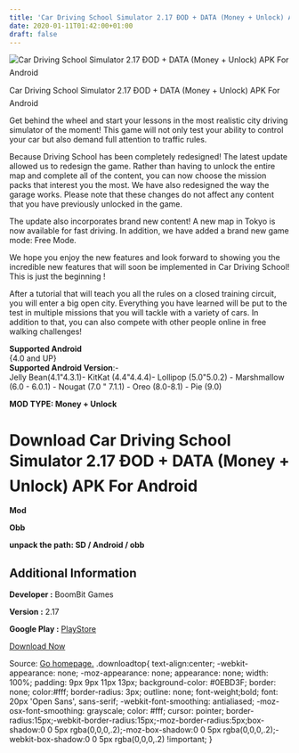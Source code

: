 ```yaml
---
title: 'Car Driving School Simulator 2.17 ÐOD + DATA (Money + Unlock) APK For Android'
date: 2020-01-11T01:42:00+01:00
draft: false
---
```


![Car Driving School Simulator 2.17 ÐOD + DATA (Money + Unlock) APK For Android](https://i1.wp.com/apkhome.net/wp-content/uploads/2020/01/Car-Driving-School-Simulator-2.17-ÐOD-DATA-Money-Unlock.png "Car Driving School Simulator 2.17 ÐOD + DATA (Money + Unlock) APK For Android")

  

Car Driving School Simulator 2.17 ÐOD + DATA (Money + Unlock) APK For Android

Get behind the wheel and start your lessons in the most realistic city driving simulator of the moment! This game will not only test your ability to control your car but also demand full attention to traffic rules.

Because Driving School has been completely redesigned! The latest update allowed us to redesign the game. Rather than having to unlock the entire map and complete all of the content, you can now choose the mission packs that interest you the most. We have also redesigned the way the garage works. Please note that these changes do not affect any content that you have previously unlocked in the game.

The update also incorporates brand new content! A new map in Tokyo is now available for fast driving. In addition, we have added a brand new game mode: Free Mode.

We hope you enjoy the new features and look forward to showing you the incredible new features that will soon be implemented in Car Driving School! This is just the beginning !

After a tutorial that will teach you all the rules on a closed training circuit, you will enter a big open city. Everything you have learned will be put to the test in multiple missions that you will tackle with a variety of cars. In addition to that, you can also compete with other people online in free walking challenges!

**Supported Android**  
{4.0 and UP}  
**Supported Android Version**:-  
Jelly Bean(4.1"4.3.1)- KitKat (4.4"4.4.4)- Lollipop (5.0"5.0.2) - Marshmallow (6.0 - 6.0.1) - Nougat (7.0 " 7.1.1) - Oreo (8.0-8.1) - Pie (9.0)

**MOD TYPE: Money + Unlock**

Download Car Driving School Simulator 2.17 ÐOD + DATA (Money + Unlock) APK For Android
=======================================================================================

**Mod**

**Obb**

**unpack the path: SD / Android / obb**

Additional Information
----------------------

**Developer :** BoomBit Games

**Version :** 2.17

**Google Play :** [PlayStore](https://play.google.com/store/apps/details?id=com.boombitgames.DrivingSchoolParking)

  

[Download Now](https://store4app.co/post/car-driving-school-simulator-2-17-od-data-money-unlock-apk-for-android_1578678040)

  
Source: [Go homepage.](https://store4app.co/post/car-driving-school-simulator-2-17-od-data-money-unlock-apk-for-android_1578678040) .downloadtop{ text-align:center; -webkit-appearance: none; -moz-appearance: none; appearance: none; width: 100%; padding: 9px 9px 11px 13px; background-color: #0EBD3F; border: none; color:#fff; border-radius: 3px; outline: none; font-weight;bold; font: 20px 'Open Sans', sans-serif; -webkit-font-smoothing: antialiased; -moz-osx-font-smoothing: grayscale; color: #fff; cursor: pointer; border-radius:15px;-webkit-border-radius:15px;-moz-border-radius:5px;box-shadow:0 0 5px rgba(0,0,0,.2);-moz-box-shadow:0 0 5px rgba(0,0,0,.2);-webkit-box-shadow:0 0 5px rgba(0,0,0,.2) !important; }